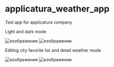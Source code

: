 # applicatura_weather_app

Test app for applicatura company


Light and dark mode

![изображение](https://user-images.githubusercontent.com/3084720/133246736-1c7c179e-7f1e-44dd-a4ba-f1e9c12db61e.png) ![изображение](https://user-images.githubusercontent.com/3084720/133246875-d3726d4e-7e91-4df3-ba98-dfc98e99f71c.png)

Editing city favorite list and detail weather mode

![изображение](https://user-images.githubusercontent.com/3084720/133247209-c4712116-f9ab-415a-8f42-29a9d22bd657.png) ![изображение](https://user-images.githubusercontent.com/3084720/133247374-8c91626e-b51d-4249-b642-563e536bb739.png)

